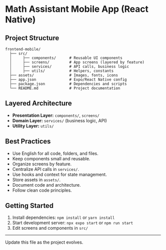# Math Assistant Mobile App (React Native)

## Project Structure

```
frontend-mobile/
  ├── src/
  │     ├── components/      # Reusable UI components
  │     ├── screens/         # App screens (layered by feature)
  │     ├── services/        # API calls, business logic
  │     ├── utils/           # Helpers, constants
  ├── assets/                # Images, fonts, icons
  ├── app.json               # Expo/React Native config
  ├── package.json           # Dependencies and scripts
  └── README.md              # Project documentation
```

## Layered Architecture
- **Presentation Layer:** `components/`, `screens/`
- **Domain Layer:** `services/` (business logic, API)
- **Utility Layer:** `utils/`

## Best Practices
- Use English for all code, folders, and files.
- Keep components small and reusable.
- Organize screens by feature.
- Centralize API calls in `services/`.
- Use hooks and context for state management.
- Store assets in `assets/`.
- Document code and architecture.
- Follow clean code principles.

## Getting Started
1. Install dependencies: `npm install` or `yarn install`
2. Start development server: `npx expo start` or `npm run start`
3. Edit screens and components in `src/`

---
Update this file as the project evolves.
